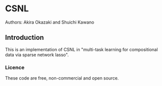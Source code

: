 # CSNL

Authors: Akira Okazaki and Shuichi Kawano
## Introduction
This is an implementation of CSNL in "multi-task learning for compositional data via sparse network lasso".

### Licence
These code are free, non-commercial and open source.
